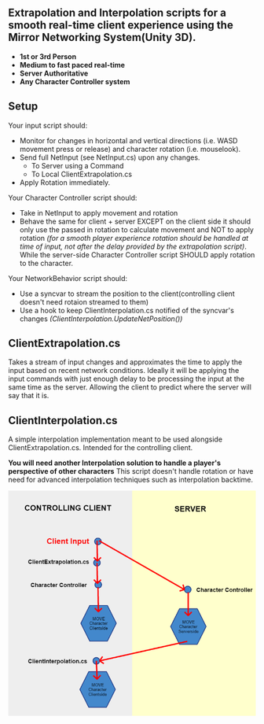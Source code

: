 ## Extrapolation and Interpolation scripts for a smooth real-time client experience using the Mirror Networking System(Unity 3D).


 - **1st or 3rd Person**
 - **Medium to fast paced real-time**
 - **Server Authoritative**
 - **Any Character Controller system**


## Setup

Your input script should:
- Monitor for changes in horizontal and vertical directions (i.e. WASD movement press or release) and character rotation (i.e. mouselook).
- Send full NetInput (see NetInput.cs) upon any changes.
    - To Server using a Command
    - To Local ClientExtrapolation.cs
- Apply Rotation immediately.

Your Character Controller script should:
- Take in NetInput to apply movement and rotation
- Behave the same for client + server EXCEPT on the client side it should only use the passed in rotation to calculate movement and NOT to apply rotation *(for a smooth player experience rotation should be handled at time of input, not after the delay provided by the extrapolation script)*. While the server-side Character Controller script SHOULD apply rotation to the character.

Your NetworkBehavior script should:
- Use a syncvar to stream the position to the client(controlling client doesn't need rotaion streamed to them)
- Use a hook to keep ClientInterpolation.cs notified of the syncvar's changes *(ClientInterpolation.UpdateNetPosition())*

## ClientExtrapolation.cs
Takes a stream of input changes and approximates the time to apply the input based on recent network conditions. Ideally it will be applying the input commands with just enough delay to be processing the input at the same time as the server. Allowing the client to predict where the server will say that it is.

## ClientInterpolation.cs
A simple interpolation implementation meant to be used alongside ClientExtrapolation.cs. Intended for the controlling client.

**You will need another Interpolation solution to handle a player's perspective of other characters** This script doesn't handle rotation or have need for advanced interpolation techniques such as interpolation backtime.


![Diagram](https://github.com/mrsafacon/MirrorClientSmoothingSystem/raw/origin/diagram.png)
 